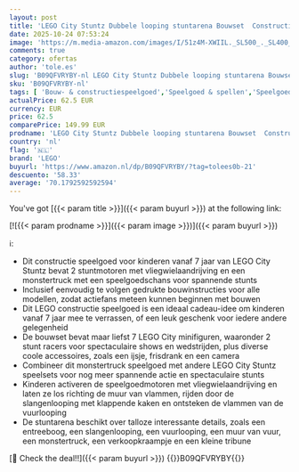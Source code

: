 ```yaml
---
layout: post
title: 'LEGO City Stuntz Dubbele looping stuntarena Bouwset  Constructie Speelgoed met Stuntmotor  Monstertruck en Schans; Cadeau Idee voor Kinderen  Jongens en Meisjes 60339'
date: 2025-10-24 07:53:24
image: 'https://m.media-amazon.com/images/I/51z4M-XWIIL._SL500_._SL400_.jpg'
comments: true
category: ofertas
author: 'tole.es'
slug: 'B09QFVRYBY-nl LEGO City Stuntz Dubbele looping stuntarena Bouwset...'
sku: 'B09QFVRYBY-nl'
tags: [ 'Bouw- & constructiespeelgoed','Speelgoed & spellen','Speelgoedbouwsets','lego','🇳🇱', ]
actualPrice: 62.5 EUR
currency: EUR
price: 62.5
comparePrice: 149.99 EUR
prodname: 'LEGO City Stuntz Dubbele looping stuntarena Bouwset  Constructie Speelgoed met Stuntmotor  Monstertruck en Schans; Cadeau Idee voor Kinderen  Jongens en Meisjes 60339'
country: 'nl'
flag: '🇳🇱'
brand: 'LEGO'
buyurl: 'https://www.amazon.nl/dp/B09QFVRYBY/?tag=tolees0b-21'
descuento: '58.33'
average: '70.1792592592594'
---
```


You've got [{{< param title >}}]({{< param buyurl >}}) at the following link:

[![{{< param prodname >}}]({{< param image >}})]({{< param buyurl >}})

ℹ️:

- Dit constructie speelgoed voor kinderen vanaf 7 jaar van LEGO City Stuntz bevat 2 stuntmotoren met vliegwielaandrijving en een monstertruck met een speelgoedschans voor spannende stunts
- Inclusief eenvoudig te volgen gedrukte bouwinstructies voor alle modellen, zodat actiefans meteen kunnen beginnen met bouwen
- Dit LEGO constructie speelgoed is een ideaal cadeau-idee om kinderen vanaf 7 jaar mee te verrassen, of een leuk geschenk voor iedere andere gelegenheid
- De bouwset bevat maar liefst 7 LEGO City minifiguren, waaronder 2 stunt racers voor spectaculaire shows en wedstrijden, plus diverse coole accessoires, zoals een ijsje, frisdrank en een camera
- Combineer dit monstertruck speelgoed met andere LEGO City Stuntz speelsets voor nog meer spannende actie en spectaculaire stunts
- Kinderen activeren de speelgoedmotoren met vliegwielaandrijving en laten ze los richting de muur van vlammen, rijden door de slangenlooping met klappende kaken en ontsteken de vlammen van de vuurlooping
- De stuntarena beschikt over talloze interessante details, zoals een entreeboog, een slangenlooping, een vuurlooping, een muur van vuur, een monstertruck, een verkoopkraampje en een kleine tribune

[🛒 Check the deal!!]({{< param buyurl >}})
{{<world>}}B09QFVRYBY{{</world>}}
